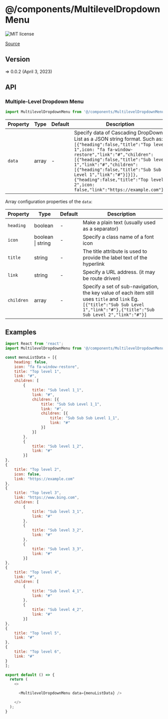 # @/components/MultilevelDropdownMenu

![MIT license](https://badgen.now.sh/badge/license/MIT)

[Source](https://github.com/xizon/fullstack-nextjs-app-template/tree/main/src/components/MultilevelDropdownMenu)


## Version

=> 0.0.2 (April 3, 2023)

## API

### Multiple-Level Dropdown Menu
```js
import MultilevelDropdownMenu from '@/components/MultilevelDropdownMenu';
```
| Property | Type | Default | Description |
| --- | --- | --- | --- |
| `data` | array | - | Specify data of Cascading DropDown List as a JSON string format. Such as: <br />`[{"heading":false,"title":"Top level 1",icon: "fa fa-window-restore","link":"#","children":[{"heading":false,"title":"Sub level 1","link":"#","children":[{"heading":false,"title":"Sub Sub Level 1","link":"#"}]}]},{"heading":false,"title":"Top level 2",icon: false,"link":"https://example.com"}]` |


Array configuration properties of the `data`:

| Property | Type | Default | Description |
| --- | --- | --- | --- |
| `heading` | boolean | - | Make a plain text (usually used as a separator) |
| `icon` | boolean \| string | - | Specify a class name of a font icon |
| `title` | string | - | The title attribute is used to provide the label text of the hyperlink |
| `link` | string | - | Specify a URL address. (it may be route driven) |
| `children` | array | - | Specify a set of sub-navigation, the key value of each item still uses `title` and `link` Eg. `[{"title":"Sub Sub Level 1","link":"#"},{"title":"Sub Sub Level 2","link":"#"}]` |




## Examples

```js
import React from 'react';
import MultilevelDropdownMenu from '@/components/MultilevelDropdownMenu';

const menuListData = [{
    heading: false,
    icon: "fa fa-window-restore",
	title: "Top level 1",
	link: "#",
	children: [
		{
			title: "Sub level 1_1",
			link: "#",
			children: [{
				title: "Sub Sub Level 1_1",
				link: "#",
				children: [{
					title: "Sub Sub Sub Level 1_1",
					link: "#"
				}]
			}]
		},
		{
			title: "Sub level 1_2",
			link: "#"
		}]
},
{
	title: "Top level 2",
    icon: false,
	link: "https://example.com"
},
{
	title: "Top level 3",
	link: "https://www.bing.com",
	children: [
		{
			title: "Sub level 3_1",
			link: "#"
		},
		{
			title: "Sub level 3_2",
			link: "#"
		},
		{
			title: "Sub level 3_3",
			link: "#"
		}]
},
{
	title: "Top level 4",
	link: "#",
	children: [
		{
			title: "Sub level 4_1",
			link: "#"
		},
		{
			title: "Sub level 4_2",
			link: "#"
		}]
},
{
	title: "Top level 5",
	link: "#"
},
{
	title: "Top level 6",
	link: "#"
}
];

export default () => {
  return (
    <>

      <MultilevelDropdownMenu data={menuListData} />

    </>
  );
}

```